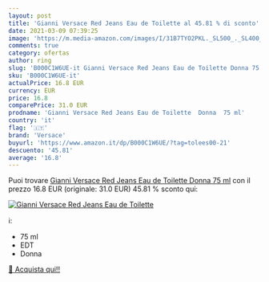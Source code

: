 ```yaml
---
layout: post
title: 'Gianni Versace Red Jeans Eau de Toilette al 45.81 % di sconto'
date: 2021-03-09 07:39:25
image: 'https://m.media-amazon.com/images/I/31B7TYO2PKL._SL500_._SL400_.jpg'
comments: true
category: ofertas
author: ring
slug: 'B000C1W6UE-it Gianni Versace Red Jeans Eau de Toilette Donna 75 ml'
sku: 'B000C1W6UE-it'
actualPrice: 16.8 EUR
currency: EUR
price: 16.8
comparePrice: 31.0 EUR
prodname: 'Gianni Versace Red Jeans Eau de Toilette  Donna  75 ml'
country: 'it'
flag: '🇮🇹'
brand: 'Versace'
buyurl: 'https://www.amazon.it/dp/B000C1W6UE/?tag=tolees00-21'
descuento: '45.81'
average: '16.8'
---
```


Puoi trovare [Gianni Versace Red Jeans Eau de Toilette  Donna  75 ml](https://www.amazon.it/dp/B000C1W6UE/?tag=tolees00-21) con il prezzo 16.8 EUR (originale: 31.0 EUR) 45.81 % sconto qui:

[![Gianni Versace Red Jeans Eau de Toilette](https://m.media-amazon.com/images/I/31B7TYO2PKL._SL500_._SL400_.jpg)](https://www.amazon.it/dp/B000C1W6UE/?tag=tolees00-21)

ℹ️:

- 75 ml
- EDT
- Donna

[🛒 Acquista qui!!](https://www.amazon.it/dp/B000C1W6UE/?tag=tolees00-21)

